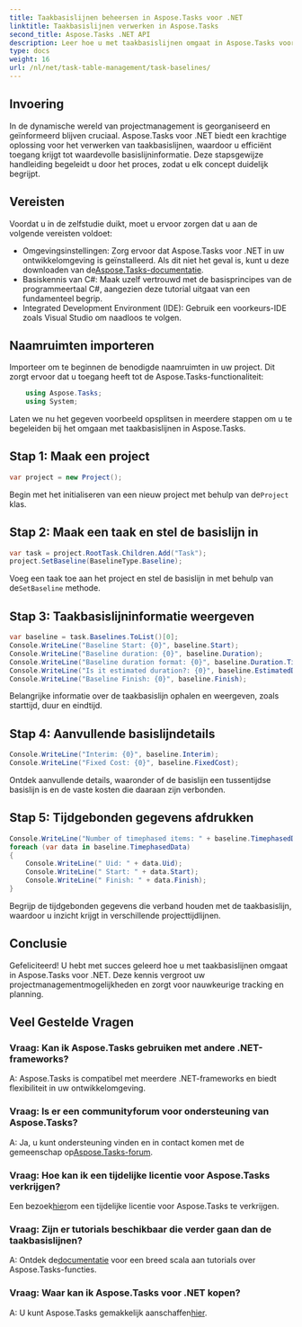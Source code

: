 ```yaml
---
title: Taakbasislijnen beheersen in Aspose.Tasks voor .NET
linktitle: Taakbasislijnen verwerken in Aspose.Tasks
second_title: Aspose.Tasks .NET API
description: Leer hoe u met taakbasislijnen omgaat in Aspose.Tasks voor .NET met deze uitgebreide zelfstudie. Verbeter vandaag nog uw projectmanagementvaardigheden!
type: docs
weight: 16
url: /nl/net/task-table-management/task-baselines/
---
```

## Invoering
In de dynamische wereld van projectmanagement is georganiseerd en geïnformeerd blijven cruciaal. Aspose.Tasks voor .NET biedt een krachtige oplossing voor het verwerken van taakbasislijnen, waardoor u efficiënt toegang krijgt tot waardevolle basislijninformatie. Deze stapsgewijze handleiding begeleidt u door het proces, zodat u elk concept duidelijk begrijpt.
## Vereisten
Voordat u in de zelfstudie duikt, moet u ervoor zorgen dat u aan de volgende vereisten voldoet:
-  Omgevingsinstellingen: Zorg ervoor dat Aspose.Tasks voor .NET in uw ontwikkelomgeving is geïnstalleerd. Als dit niet het geval is, kunt u deze downloaden van de[Aspose.Tasks-documentatie](https://reference.aspose.com/tasks/net/).
- Basiskennis van C#: Maak uzelf vertrouwd met de basisprincipes van de programmeertaal C#, aangezien deze tutorial uitgaat van een fundamenteel begrip.
- Integrated Development Environment (IDE): Gebruik een voorkeurs-IDE zoals Visual Studio om naadloos te volgen.
## Naamruimten importeren
Importeer om te beginnen de benodigde naamruimten in uw project. Dit zorgt ervoor dat u toegang heeft tot de Aspose.Tasks-functionaliteit:
```csharp
    using Aspose.Tasks;
    using System;
```
Laten we nu het gegeven voorbeeld opsplitsen in meerdere stappen om u te begeleiden bij het omgaan met taakbasislijnen in Aspose.Tasks.
## Stap 1: Maak een project
```csharp
var project = new Project();
```
 Begin met het initialiseren van een nieuw project met behulp van de`Project` klas.
## Stap 2: Maak een taak en stel de basislijn in
```csharp
var task = project.RootTask.Children.Add("Task");
project.SetBaseline(BaselineType.Baseline);
```
 Voeg een taak toe aan het project en stel de basislijn in met behulp van de`SetBaseline` methode.
## Stap 3: Taakbasislijninformatie weergeven
```csharp
var baseline = task.Baselines.ToList()[0];
Console.WriteLine("Baseline Start: {0}", baseline.Start);
Console.WriteLine("Baseline duration: {0}", baseline.Duration);
Console.WriteLine("Baseline duration format: {0}", baseline.Duration.TimeUnit);
Console.WriteLine("Is it estimated duration?: {0}", baseline.EstimatedDuration);
Console.WriteLine("Baseline Finish: {0}", baseline.Finish);
```
Belangrijke informatie over de taakbasislijn ophalen en weergeven, zoals starttijd, duur en eindtijd.
## Stap 4: Aanvullende basislijndetails
```csharp
Console.WriteLine("Interim: {0}", baseline.Interim);
Console.WriteLine("Fixed Cost: {0}", baseline.FixedCost);
```
Ontdek aanvullende details, waaronder of de basislijn een tussentijdse basislijn is en de vaste kosten die daaraan zijn verbonden.
## Stap 5: Tijdgebonden gegevens afdrukken
```csharp
Console.WriteLine("Number of timephased items: " + baseline.TimephasedData.Count);
foreach (var data in baseline.TimephasedData)
{
    Console.WriteLine(" Uid: " + data.Uid);
    Console.WriteLine(" Start: " + data.Start);
    Console.WriteLine(" Finish: " + data.Finish);
}
```
Begrijp de tijdgebonden gegevens die verband houden met de taakbasislijn, waardoor u inzicht krijgt in verschillende projecttijdlijnen.
## Conclusie
Gefeliciteerd! U hebt met succes geleerd hoe u met taakbasislijnen omgaat in Aspose.Tasks voor .NET. Deze kennis vergroot uw projectmanagementmogelijkheden en zorgt voor nauwkeurige tracking en planning.
## Veel Gestelde Vragen
### Vraag: Kan ik Aspose.Tasks gebruiken met andere .NET-frameworks?
A: Aspose.Tasks is compatibel met meerdere .NET-frameworks en biedt flexibiliteit in uw ontwikkelomgeving.
### Vraag: Is er een communityforum voor ondersteuning van Aspose.Tasks?
 A: Ja, u kunt ondersteuning vinden en in contact komen met de gemeenschap op[Aspose.Tasks-forum](https://forum.aspose.com/c/tasks/15).
### Vraag: Hoe kan ik een tijdelijke licentie voor Aspose.Tasks verkrijgen?
 Een bezoek[hier](https://purchase.aspose.com/temporary-license/)om een tijdelijke licentie voor Aspose.Tasks te verkrijgen.
### Vraag: Zijn er tutorials beschikbaar die verder gaan dan de taakbasislijnen?
 A: Ontdek de[documentatie](https://reference.aspose.com/tasks/net/) voor een breed scala aan tutorials over Aspose.Tasks-functies.
### Vraag: Waar kan ik Aspose.Tasks voor .NET kopen?
 A: U kunt Aspose.Tasks gemakkelijk aanschaffen[hier](https://purchase.aspose.com/buy).